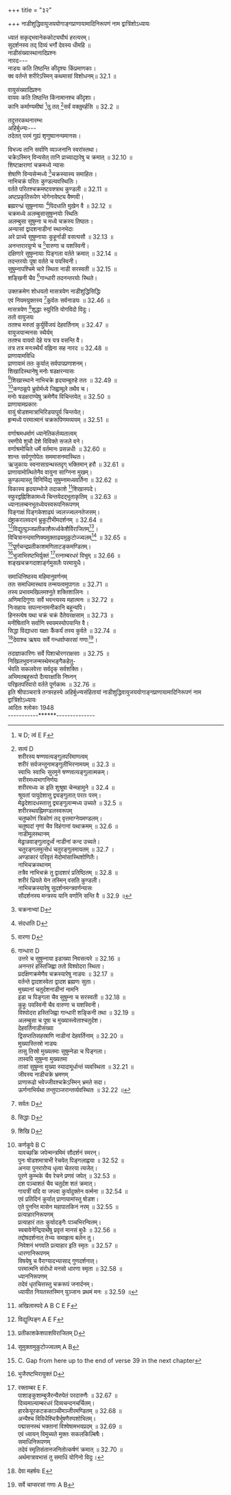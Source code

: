 +++
title = "३२"

+++
नाडीशुद्धिवायुजययोगाङ्गप्राणायामादिनिरूपणं नाम द्वात्रिंशोऽध्यायः  
  
ध्यातं सकृद्भवानेककोट्यघौघं हरत्यरम्।  
सुदर्शनस्य तद् दिव्यं भर्गो देवस्य धीमहि ॥  
नाडीसंख्यास्थानादिप्रश्नः  
नारदः---  
नाडयः कति तिष्ठन्ति कीदृश्यः किंप्रमाणकाः।  
क्व वर्तन्ते शरीरेऽस्मिन् कथमासां विशोधनम्॥ 32.1 ॥  
  
वायुसंख्यादिप्रश्नः  
वायवः कति तिष्ठन्ति किंनामानश्च कीदृशाः।  
कानि कर्माण्यमीषां [^1]तु तत् [^2]सर्वं वक्तुमर्हसि ॥ 32.2 ॥  
  
तदुत्तरकथनारम्भः  
अहिर्बुध्न्यः---  
तदेतत् परमं गुह्यं शृणुष्वानन्यमानसः।  

[^1]:  च D; त्वं E F  

[^2]: सत्यं D  
शरीरस्य षण्णवत्यङ्गुलपरिमाणत्वम्  
शरीरं सर्वजन्तूनामङ्गुलीभिरनामयम् ॥ 32.3 ॥  
स्वाभिः स्वाभिः सुरमुने षण्णवत्यङ्गुलात्मकम्।  
सरीरमध्यभागनिर्णयः  
शरीरमध्यः क इति शुश्रूषा चेन्महामुने ॥ 32.4 ॥  
[^3]श्रूयतां पायुदेशात्तु द्व्यङ्गुलात् परतः परम्।  
मेढ्रदेशादधस्तात्तु द्व्यङ्गुलान्मध्य उच्यते ॥ 32.5 ॥  
शरीरस्थवह्निमण्डलस्वरूपम्  
चतुष्कोणं त्रिकोणं तद् वृत्तमाग्नेयमण्डलम्।  
चतुष्पदां नृणां चैव विहंगानां यथाक्रमम् ॥ 32.6 ॥  
नाडीमूलस्थानम्  
मेढ्रान्नवाङ्गुलादूर्ध्वं नाडीनां [^4]कन्द उच्यते।  
चतुरङ्गलमुत्सेधं चतुरङ्गुलमायतम् ॥ 32.7 ।  
अण्डाकारं परिवृतं मेदोमांसास्थिशोणितैः।  
नाभिचक्रस्थानम्  
तत्रैव नाभिचक्रं तु द्वादशारं प्रतिष्ठितम् ॥ 32.8 ॥  
शरीरं ध्रियते येन तस्मिन् वसति कुण्डली।  
नाभिचक्रस्यारेषु सुदर्शनमन्त्रवर्णन्यासः  
सौदर्शनस्य मन्त्रस्य यानि वर्णानि सन्ति वै ॥ 32.9 ॥  

[^3]: स्नायुदेशात् परस्तात्तु D  

[^4]: कन्दम् A B C E F  
  
विभज्य तानि सर्वाणि व्यञ्जनानि स्वरांस्तथा।  
चक्रेऽस्मिन् विन्यसेत् तानि प्राच्याद्यारेषु च क्रमात् ॥ 32.10 ॥  
शिष्टाक्षराणां चक्रमध्ये न्यासः  
शेषाणि विन्यसेन्मध्ये [^5]चक्रस्यास्य समाहितः।  
नाभिचक्रं परितः कुण्डल्यवस्थितिः।  
वर्तते परितश्चक्रमष्टवक्त्राथ कुण्डली ॥ 32.11 ॥  
अष्टप्रकृतिरूपेण भोगेनावेष्ट्य वैष्णवी।  
ब्रह्मरन्ध्रं सुषुम्नायाः [^6]पिदधाति मुखेन वै ॥ 32.12 ॥  
चक्रमध्ये अलम्बुसासुषुम्नयोः स्थितिः  
अलम्बुसा सुषुम्ना च मध्ये चक्रस्य तिष्ठतः।  
अन्यासां द्वादशनाडीनां स्थानभेदाः  
अरे प्राच्ये सुषुम्नायाः कुहूर्नाडी वसत्यसौ ॥ 32.13 ॥  
अनन्तरारयुग्मे च [^7]वारुणा च यशस्विनी।  
दक्षिणारे सुषुम्नायाः पिङ्गला वर्तते क्रमात् ॥ 32.14 ॥  
तदन्तरयोः पूषा वर्तते च पयस्विनी।  
सुषुम्नापश्चिमे चारे स्थिता नाडी सरस्वती ॥ 32.15 ॥  
शङ्खिनी चैव [^8]गान्धारी तदनन्तरयोः स्थिते।  

[^5]: चक्रनाभ्यां D  

[^6]: संदधाति D  

[^7]: वारणा D  

[^8]: गान्धारा D  
उत्तरे च सुषुम्नाया इडाख्या निवसत्यरे ॥ 32.16 ॥  
अनन्तरं हस्तिजिह्वा ततो विश्वोदरा स्थिता।  
प्रदक्षिणक्रमेणैव चक्रस्यारेषु नाडयः ॥ 32.17 ॥  
वर्तन्ते द्वादशस्वेता द्वादश ब्रह्मणः सुताः।  
मुख्यानां चतुर्दशनाडीनां नामनि  
इडा च पिङ्गला चैव सुषुम्ना च सरस्वती ॥ 32.18 ॥  
कुहुः पयस्विनी चैव [^9]वारुणा च यशस्विनी।  
विश्वोदरा हस्तिजिह्वा [^10]गान्धारी शङ्किनी तथा ॥ 32.19 ॥  
अलम्बुसा च पूषा च [^11]मुख्यास्त्वेताश्चतुर्दश।  
देहवर्तिनाडीसंख्या  
द्विसप्ततिसहस्राणि[^12] नाडीनां देहवर्तिनाम् ॥ 32.20 ॥  
मुख्यास्तिस्रो नाड्यः  
तासु तिस्रो मुख्यतमाः सुषुम्नेडा च पिङ्गला।  
तास्वपि सुषुम्ना मुख्यतमा  
तासां सुषुम्ना मुख्या स्यादामूर्धान्तं व्यवस्थिता ॥ 32.21 ॥  
जीवस्य नाडीचक्रे भ्रमणम्  
प्राणारूढो भवेज्जीवश्चक्रेऽस्मिन् भ्रमते सदा।  
ऊर्णनाभिर्यथा तन्तुपञ्जरान्तर्व्यवस्थितः ॥ 32.22 ॥  

[^9]: वारणा D.  

[^10]: गान्धारा D.  

[^11]: उक्ताश्चैताः A B C E F  

[^12]: सहस्राणाम् D E F  
सुषुम्नाया मध्यमरन्ध्रस्य कुण्डल्या पिधानम्  
पञ्चरन्ध्र्याः सुषुम्नायाश्चत्वारो रक्तपूरिताः।  
कुण्डल्या पिहितं शश्वद् ब्रह्मरन्ध्रं तु मध्यमम् ॥ 32.23 ॥  
नाडीनां परिमाणनिरूपणम्  
प्राच्यः पार्श्वः सुषुम्नाया ललाटान्तं समुच्छ्रितः।  
प्रतीच्यः कन्धरान्तस्तु द्वौ पार्श्वौ सव्यदक्षिणौ ॥ 32.24 ॥  
आ पार्श्वशिरसः प्राप्तौ गुह्यमेतदुदाहृतम्।  
अलम्बुसाख्या नाडी स्यादापादान्तं व्यवस्थिता ॥ 32.25 ॥  
आमेढ्रान्तं कुहूः प्राप्ता [^13]वारुणा विश्वदेहगा।  
आदक्षिणपदाङ्गुष्ठं संप्राप्ताथ यशस्विनी ॥ 32.26 ॥  
प्राप्ता दक्षिणनासान्तं पिङ्गलाख्या तु नाडिका।  
पूषा पयस्विनी चैव दक्षिणाक्षिश्रुती गते ॥ 32.27 ॥  
जिह्वामूलममभिप्राप्ता नाडी नाम्ना सरस्वती।  
शङ्खिनी वामकर्णं च [^14]गान्धारी वामलोचनम्॥ 32.28 ॥  
वामघ्राणं गता नाडी इडा नाम्नेति विश्रुता।  
प्राप्ता वामपदाङ्गुष्ठं हस्तिजिह्वा तु नाडिका ॥ 32.29 ॥  
विश्वोदरोदरं प्राप्ता प्रोक्ता नाडीगतिर्मया।  
इडापिङ्गलयोश्चन्दसूर्यावस्थितिः  
इडायां वर्तते चन्द्रः पिङ्गलायां प्रभाकरः ॥ 32.30 ॥  

[^13]: वारणा D  

[^14]: गान्धारा A B C F  
द्वावेव कुरुतः कालं भुङ्क्ते तं ब्रह्मनाडिका।  
शारीरवायुवृत्तान्तकथनम्  
श्रूयतां वायुवृत्तान्तः शरीरान्तरवस्थितः ॥ 32.31 ॥  
शरीरे दश वायवः  
प्राणापानसमानाश्चाप्युदानो व्यान एव च।  
नागः कूर्मश्च कृकरो देवदत्तो धनंजयः ॥ 32.32 ॥  
प्राणादिवायूनां स्थाननिरूपणम्  
सदा निवसति प्राणो नाभिचक्रे समीरणः।  
[^15]आस्यनासिकयोर्मध्ये हृदि प्राणः प्रकाशते ॥ 32.33 ॥  
अपानो वसति प्रायो गुदमेढ्रोरुजानुषु।  
उदरे [^16]वृषणे कट्यां जङ्घानाभ्योः प्रदीपवत् ॥ 32.34 ॥  
गुदाग्न्यगारयोस्तिष्ठन् मध्येऽपानः प्रकाशते।  
व्यानः श्रोत्राक्षिमध्ये च कृकाट्यां गुल्फयोरपि ॥ 32.35 ॥  
घ्राणे गले च स्फिग्देशे [^17]वसत्यत्र न संशयः।  
उदानः सर्वसंधिस्थः पादयोर्हस्तयोरपि ॥ 32.36 ॥  
समानः सर्वगात्रेषु सर्वं व्याप्य व्यवस्थितः।  
प्राणादीनां वृत्तिनिरूपणम्  
निश्वासोच्छ्वासकादीनि प्राणकर्म इतीष्यते ॥ 32.37 ॥  

[^15]: आस्यनाडिकयोः E  

[^16]: वङ्क्षणे B C  

[^17]: तिष्ठत्यत्र D  
हानोपादनकर्मैव व्यानकर्मेति चेष्यते।  
उदानकर्म तत् प्रोक्तं देहस्योन्नयनादिकम् ॥ 32.38 ॥  
पोषणादि समानस्य शरीरे कर्म कीर्तितम्।  
उद्गरादिगुणो यस्तु नागकर्मेति चेरितम् ॥ 32.39 ॥  
निमीलनादि कूर्मस्य क्षुतं कृकरकस्य च।  
देवदत्तस्य देवर्षे तन्द्रीकर्मेति चेरितम् ॥ 32.40 ॥  
धनंजयस्य शोफादि सर्वकर्म प्रकीर्तितम्।  
एवं वायुगतिः सर्वा कर्म तेषां च कीर्तितम् ॥ 32.41 ॥  
नाडीशोधनविधिः  
ततश्च सर्वनाडीनां कुर्याच्छोधनमात्मवान्।  
तच्छोधनप्रकारः  
इडया वायुमापूर्य बाह्यं षोडशमात्रकैः ॥ 32.42 ॥  
[^18]धारयन्नुदरे वायुं मात्रा द्वात्रिंशतं ततः।  
स्मरेत् स्वमणडले वह्निं तत्र रेफं सबिन्दुकम् ॥ 32.43 ॥  
नासाग्रे शशिनो बिम्बं स्मरेत् पीयूषवर्षिणम्।  
स्मृत्वा चन्द्रे वकारं च सबिन्दुं रेचयेत् ततः ॥ 32.44 ॥  
पुनः पिङ्गलयापूर्य यथोक्तेनैव वर्त्मना।  
[^19]धृत्वा च मातरिश्वानमिडया रेचयेत् पुनः ॥ 32.45 ॥  
एवं त्रिसंध्यां त्रिः कृत्वा कुर्यान्नित्यं समाहितः।  

[^18]: धारयेदुदरे D.  

[^19]: स्मृत्वा A B  
  
उक्तक्रमेण शोधयतो मासत्रयेण नाडीशुद्धिसिद्धिः  
एवं नियमयुक्तस्य [^20]कुर्वतः सर्वनाडयः ॥ 32.46 ॥  
मासत्रयेण [^21]शुद्धाः स्युरिति योगविदो विदुः।  
ततो वायुजयः  
ततश्च मरुतां कुर्युर्विजयं देहवर्तिनाम् ॥ 32.47 ॥  
वायुजयान्मनसः स्थैर्यम्  
ततश्च वायवो देहे यत्र यत्र वसन्ति वै।  
तत्र तत्र मनःस्थैर्यं वह्निना सह नारद ॥ 32.48 ॥  
प्राणायामविधिः  
प्राणायामं ततः कुर्यात् सर्वपापप्रणाशनम्।  
शिखादिस्थानेषु मनोः षडक्षरन्यासः  
[^22]शिखास्थाने नाभिचक्रे हृदयाम्बुरुहे ततः ॥ 32.49 ॥  
[^23]कण्ठकूपे भ्रुवोर्मध्ये जिह्वामूले तथैव च।  
मनोः षडक्षराण्येषु क्रमेणैव विचिन्तयेत् ॥ 32.50 ॥  
प्राणायामप्रकारः  
वायुं षोडशमात्राभिरिडयापूर्य चिन्तयेत्।  
हृन्मध्ये परमात्मानं चक्ररूपिणमव्ययम् ॥ 32.51 ॥  

[^20]:  सर्वतः D  

[^21]:  सिद्धाः D  

[^22]: शिखि D  

[^23]: कर्णकूपे B C  
यावच्छक्रि जपेन्मन्त्रमिमं सौदर्शनं स्मरन्।  
पुनः षोडशमात्राभी रेचयेत् पिङ्गलाह्वया[^24] ॥ 32.52 ॥  
अनया पुनरारोप्य धृत्वा चेतरया त्यजेत्।  
पूरणे कुम्भके चैव रेचने प्रणवं जपेत् ॥ 32.53 ॥  
दश [^25]पञ्चाशतं चैव चतुर्दश शतं क्रमात्।  
गायत्रीं यदि वा जप्त्वा कुर्यादुक्तेन वर्त्मना ॥ 32.54 ॥  
एवं प्रतिदिनं कुर्यात् प्राणायामांस्तु षोडश।  
एते पुनन्ति मासेन महापातकिनं नरम् ॥ 32.55 ॥  
प्रत्याहारनिरूपणम्  
प्रत्याहारं ततः कुर्यादङ्गैः पञ्चभिरन्वितम्।  
स्वबावेनेन्द्रियार्थेषु प्रवृत्तं मानसं बुधैः ॥ 32.56 ॥  
तद्दोषदर्शनात् तेभ्यः समाहृत्य बलेन तु।  
निवेशनं भगवति प्रत्याहार इति स्मृतः ॥ 32.57 ॥  
धारणानिरूपणम्  
विषयेषु च वैराग्यादभ्यासाद् गुणदर्शनात्।  
परमात्मनि संरोधो मनसो धारणा स्मृता ॥ 32.58 ॥  
ध्याननिरूपणम्  
तदेवं धृतचित्तस्तु चक्ररूपं जनार्दनम्।  
ध्यायीत नियतस्तस्मिन् युञ्जानः प्रथमं मनः ॥ 32.59 ॥  

[^24]:  ख्यया D  

[^25]:  पञ्चशतं B C  
  
वर्णाश्रमधर्माणं ध्यानेतिकर्तव्यतात्वम्  
रमणीये शुचौ देशे विविक्ते सजले वने।  
वर्णाश्रमोचिते धर्मे वर्तमानः प्रसन्नधीः ॥ 32.60 ॥  
शान्तः सर्वगुणोपेतः सममासनमास्थितः।  
ऋजुकायः स्वनासाग्रन्थस्तदृग् भक्तिमान् हरौ ॥ 32.61 ॥  
प्राणायामोत्थितेनैव वायुना साग्निना मुखम्।  
कुण्डल्यास्तु विनिर्भिद्य सुषुम्नामध्यवर्तिना ॥ 32.62 ॥  
विकास्य हृदयाम्भोजे तदाकाशे [^26]शिखास्पदे।  
स्फुरद्वह्निशिकामध्ये चिन्तयेदद्भुताकृतिम् ॥ 32.63 ॥  
ध्यानालम्बनभूतध्येयस्वरूपनिरूपणम्  
पिङ्गाक्षं पिङ्गकेशाढ्यं ज्वलज्ज्वलनतेजसम्।  
दंष्ट्राकरालवदनं भ्रुकुटीभीमदर्शनम् ॥ 32.64 ॥  
[^27]विद्युत्पुञ्जप्रतीकाशैरूर्ध्वकेशैर्विराजितम्[^28]।  
विचित्रानन्दमाणिक्यमुक्ताढ्यमुकुटोज्ज्वलम्[^29] ॥ 32.65 ॥  
[^30]पूर्णचन्द्रप्रतीकाशमणिताटङ्कमण्डितम्।  
[^31]भुजाभिरष्टभिर्युक्तं [^32]रत्नाम्बरधरं विभुम् ॥ 32.66 ॥  
शङ्खचक्रगदाशार्ङ्गमुसलैः परमायुधैः।  

[^26]: अखिलास्पदे A B C E F  

[^27]: विद्युत्पिङ्ग A E F  

[^28]: प्रतीकाशकेशपाशविराजितम् D  

[^29]: सुमुक्तामुकुटोज्ज्वलम् A B  

[^30]: C. Gap from here up to the end of verse 39 in the next chapter  

[^31]: भुजैरष्टभिरायुक्तं D  

[^32]: रक्ताम्बर E F.  
पाशाङ्कुशाम्बुजैरन्यैरुपेतं परदारुणैः ॥ 32.67 ॥  
दिव्यमाल्याम्बरधरं दिव्यचन्दनचर्चितम्।  
हारकेयूरकटककाञ्चीमञ्जीरमण्डितम्[^33] ॥ 32.68 ॥  
अन्यैश्च विविधैश्चित्रैर्भूषणैरुपशोभितम्।  
पद्मासनस्थं भक्तानां विश्वेषामभयप्रदम् ॥ 32.69 ॥  
एवं ध्यायन् विमुच्यते [^34]मुक्तः सकलकिल्बिषैः।  
समाधिनिरूपणम्  
[^35]तदेवं स्मृतिसंतानजनितोत्कर्षणं[^36] क्रमात् ॥ 32.70 ॥  
[^37]अर्थमात्रावभासं तु समाधिं योगिनो विदुः।  
  
समाधिनिष्ठस्य महिमानुवर्णनम्  
ततः समाधिमास्थाय तन्मयत्वमुपागतः ॥ 32.71 ॥  
तस्य प्रभावमखिलमश्नुते शक्तिशालिनः ।  
अणिमादिगुणाः सर्वे भवन्त्यस्य महात्मनः ॥ 32.72 ॥  
निःसहायः सपत्नानामनीकानि बहून्यपि।  
हिनस्त्येष यथा चक्रं चक्रं दैतेयरक्षसाम् ॥ 32.73 ॥  
मनीषितानि सर्वाणि स्वयमस्योपयान्ति वै।  
सिद्धा विद्याधरा यक्षाः कैंकर्यं तस्य कुर्वते ॥ 32.74 ॥  
[^38]देवाश्च ऋषयः सर्वे गन्धर्वाप्सरसां गणाः[^39]।  

[^33]: काञ्चीगुणसमन्वितम् A B C  

[^34]: युक्तः  

[^35]: तदेव D  

[^36]: ज्वलितोत्कर्षणं D  

[^37]: अत्र मन्त्रावभासं तु A B  

[^38]: देवा महर्षयः E  

[^39]: सर्वे चाप्सरसां गणाः A B  
  
  
तदाज्ञाकारिणः सर्वे पिशाचोरगराक्षसाः ॥ 32.75 ॥  
निखिलभुवनजन्मस्थेमभङ्गैकहेतु-  
र्भवति सकलवेत्ता सर्वदृक् सर्वशक्तिः।  
अभिमतबहुरूपो दैत्यरक्षांसि निघ्नन्  
परिहृतपरिवारो वर्तते पूर्णकामः ॥ 32.76 ॥  
इति श्रीपाञ्चरात्रे तन्त्ररहस्ये अहिर्बुध्न्यसंहितायां नाडीशुद्धिवायुजययोगाङ्गप्राणायामादिनिरूपणं नाम द्वात्रिंशोऽध्यायः  
आदितः श्लोकाः 1948  
-----------******--------------